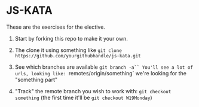 # JS-KATA
These are the exercises for the elective.

1. Start by forking this repo to make it your own.

2. The clone it using something like `git clone https://github.com/yourgithubhandle/js-kata.git`

3. See which branches are available `git branch -a``
You'll see a lot of urls, looking like: `remotes/origin/something` we're looking for the "something part"

4. "Track" the remote branch you wish to work with: `git checkout something` (the first time it'll be `git checkout W19Monday`)